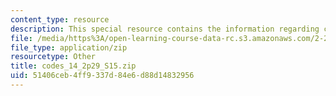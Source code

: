 ```yaml
---
content_type: resource
description: This special resource contains the information regarding codes 14.
file: /media/https%3A/open-learning-course-data-rc.s3.amazonaws.com/2-29-numerical-fluid-mechanics-spring-2015/51406ceb4ff9337d84e6d88d14832956_codes_14_2p29_S15.zip
file_type: application/zip
resourcetype: Other
title: codes_14_2p29_S15.zip
uid: 51406ceb-4ff9-337d-84e6-d88d14832956
---
```

